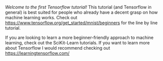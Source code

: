 *Welcome to the first Tensorflow tutorial!* This tutorial (and Tensorflow in general) is best suited for people who already have a decent grasp on how machine learning works. Check out https://www.tensorflow.org/get_started/mnist/beginners for the line by line tutorial.

If you are looking to learn a more beginner-friendly approach to machine learning, check out the SciKit-Learn tutorials. If you  want to learn more about Tensorflow I would recommend checking out https://learningtensorflow.com/
